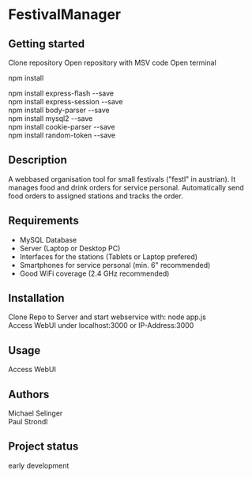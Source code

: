 # FestivalManager

## Getting started

Clone repository
Open repository with MSV code
Open terminal

npm install

npm install express-flash --save<br>
npm install express-session --save<br>
npm install body-parser --save<br>
npm install mysql2 --save<br>
npm install cookie-parser --save<br>
npm install random-token --save <br>

## Description
A webbased organisation tool for small festivals ("festl" in austrian). It manages food and drink orders for service personal. Automatically send food orders to assigned stations and tracks the order.

## Requirements
- MySQL Database
- Server (Laptop or Desktop PC)
- Interfaces for the stations (Tablets or Laptop prefered)
- Smartphones for service personal (min. 6" recommended)
- Good WiFi coverage (2.4 GHz recommended)

## Installation
Clone Repo to Server and start webservice with: node app.js<br>
Access WebUI under localhost:3000 or IP-Address:3000

## Usage
Access WebUI

## Authors 
Michael Selinger<br>
Paul Strondl

## Project status
early development
